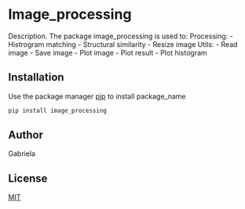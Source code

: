 # Image_processing

Description.
The package image_processing is used to:
	Processing:
		- Histrogram matching
		- Structural similarity
		- Resize image
	Utils:
		- Read image
		- Save image
		- Plot image
		- Plot result
		- Plot histogram

## Installation

Use the package manager [pip](https://pip.pypa.io/en/stable/) to install package_name

```bash
pip install image_processing
```

## Author
Gabriela

## License
[MIT](https://choosealicense.com/licenses/mit/)